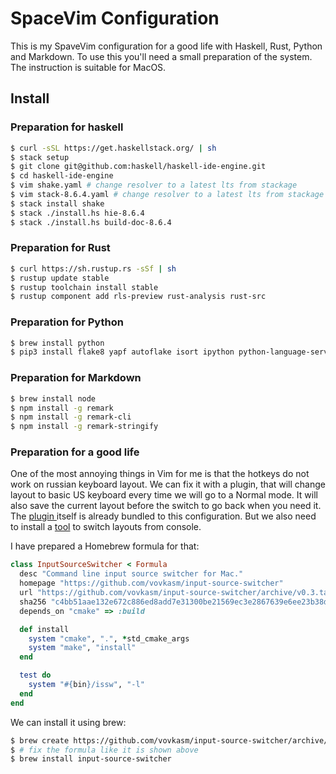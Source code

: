 # SpaceVim Configuration

This is my SpaveVim configuration for a good life with Haskell, Rust, Python and Markdown.
To use this you'll need a small preparation of the system. The instruction is suitable for MacOS.

## Install

### Preparation for haskell

```bash
$ curl -sSL https://get.haskellstack.org/ | sh
$ stack setup
$ git clone git@github.com:haskell/haskell-ide-engine.git
$ cd haskell-ide-engine
$ vim shake.yaml # change resolver to a latest lts from stackage
$ vim stack-8.6.4.yaml # change resolver to a latest lts from stackage
$ stack install shake
$ stack ./install.hs hie-8.6.4
$ stack ./install.hs build-doc-8.6.4
```

### Preparation for Rust

```bash
$ curl https://sh.rustup.rs -sSf | sh
$ rustup update stable
$ rustup toolchain install stable
$ rustup component add rls-preview rust-analysis rust-src
```

### Preparation for Python

```bash
$ brew install python
$ pip3 install flake8 yapf autoflake isort ipython python-language-server
```

### Preparation for Markdown

```bash
$ brew install node
$ npm install -g remark
$ npm install -g remark-cli
$ npm install -g remark-stringify
```

### Preparation for a good life

One of the most annoying things in Vim for me is that the hotkeys do not work on russian keyboard layout. We can fix it with a plugin, that will change layout to basic US keyboard every time we will go to a Normal mode. It will also save the current layout before the switch to go back when you need it. The [plugin ](https://github.com/lyokha/vim-xkbswitch) itself is already bundled to this configuration. But we also need to install a [tool](https://github.com/vovkasm/input-source-switcher) to switch layouts from console.

I have prepared a Homebrew formula for that:
```ruby
class InputSourceSwitcher < Formula
  desc "Command line input source switcher for Mac."
  homepage "https://github.com/vovkasm/input-source-switcher"
  url "https://github.com/vovkasm/input-source-switcher/archive/v0.3.tar.gz"
  sha256 "c4bb51aae132e672c886ed8add7e31300be21569ec3e2867639e6ee23b38d049"
  depends_on "cmake" => :build

  def install
    system "cmake", ".", *std_cmake_args
    system "make", "install"
  end

  test do
    system "#{bin}/issw", "-l"
  end
end
```

We can install it using brew:
```bash
$ brew create https://github.com/vovkasm/input-source-switcher/archive/v0.3.tar.gz
$ # fix the formula like it is shown above
$ brew install input-source-switcher
```
